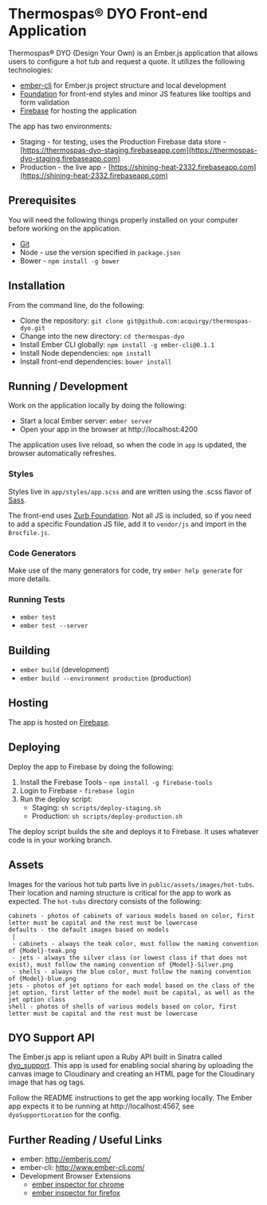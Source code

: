 # Thermospas&reg; DYO Front-end Application

Thermospas&reg; DYO (Design Your Own) is an Ember.js application that allows users to
configure a hot tub and request a quote. It utilizes the following technologies:

- [ember-cli](http://www.ember-cli.com/) for Ember.js project structure and
  local development
- [Foundation](http://foundation.zurb.com/) for front-end styles and minor JS
  features like tooltips and form validation
- [Firebase](https://www.firebase.com/) for hosting the application

The app has two environments:

- Staging - for testing, uses the Production Firebase data store - [https://thermospas-dyo-staging.firebaseapp.com](https://thermospas-dyo-staging.firebaseapp.com)
- Production - the live app - [https://shining-heat-2332.firebaseapp.com](https://shining-heat-2332.firebaseapp.com)

## Prerequisites

You will need the following things properly installed on your computer before
working on the application.

* [Git](http://git-scm.com/)
* Node - use the version specified in `package.json`
* Bower - `npm install -g bower`

## Installation

From the command line, do the following:

* Clone the repository: `git clone git@github.com:acquirgy/thermospas-dyo.git`
* Change into the new directory: `cd thermospas-dyo`
* Install Ember CLI globally: `npm install -g ember-cli@0.1.1`
* Install Node dependencies: `npm install`
* Install front-end dependencies: `bower install`

## Running / Development

Work on the application locally by doing the following:

* Start a local Ember server: `ember server`
* Open your app in the browser at http://localhost:4200

The application uses live reload, so when the code in `app` is updated, the
browser automatically refreshes.

### Styles

Styles live in `app/styles/app.scss` and are written using the .scss flavor of
[Sass](http://sass-lang.com).

The front-end uses [Zurb Foundation](http://foundation.zurb.com/). Not all JS is
included, so if you need to add a specific Foundation JS file, add it to
`vendor/js` and import in the `Brocfile.js`.

### Code Generators

Make use of the many generators for code, try `ember help generate` for more
details.

### Running Tests

* `ember test`
* `ember test --server`

## Building

* `ember build` (development)
* `ember build --environment production` (production)

## Hosting

The app is hosted on [Firebase](https://www.firebase.com).

## Deploying

Deploy the app to Firebase by doing the following:

1. Install the Firebase Tools - `npm install -g firebase-tools`
2. Login to Firebase - `firebase login`
3. Run the deploy script:
     - Staging: `sh scripts/deploy-staging.sh`
     - Production: `sh scripts/deploy-production.sh`

The deploy script builds the site and deploys it to Firebase. It uses
whatever code is in your working branch.

## Assets

Images for the various hot tub parts live in `public/assets/images/hot-tubs`.
Their location and naming structure is critical for the app to work as expected. The `hot-tubs`
directory consists of the following:

``` text
cabinets - photos of cabinets of various models based on color, first letter must be capital and the rest must be lowercase
defaults - the default images based on models
 |
 - cabinets - always the teak color, must follow the naming convention of {Model}-teak.png
 - jets - always the silver class (or lowest class if that does not exist), must follow the naming convention of {Model}-Silver.png
 - shells - always the blue color, must follow the naming convention of {Model}-blue.png
jets - photos of jet options for each model based on the class of the jet option, first letter of the model must be capital, as well as the jet option class
shell - photos of shells of various models based on color, first letter must be capital and the rest must be lowercase
```

## DYO Support API

The Ember.js app is reliant upon a Ruby API built in Sinatra called
[dyo_support](https://github.com/acquirgy/dyo_support). This app is used for
enabling social sharing by uploading the canvas image to Cloudinary and creating
an HTML page for the Cloudinary image that has og tags.

Follow the README instructions to get the app working locally. The Ember
app expects it to be running at http://localhost:4567, see
`dyoSupportLocation` for the config.

## Further Reading / Useful Links

* ember: http://emberjs.com/
* ember-cli: http://www.ember-cli.com/
* Development Browser Extensions
  * [ember inspector for chrome](https://chrome.google.com/webstore/detail/ember-inspector/bmdblncegkenkacieihfhpjfppoconhi)
  * [ember inspector for firefox](https://addons.mozilla.org/en-US/firefox/addon/ember-inspector/)
